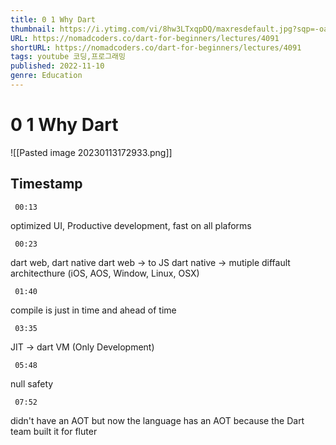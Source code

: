 ```yaml
---
title: 0 1 Why Dart 
thumbnail: https://i.ytimg.com/vi/8hw3LTxqpDQ/maxresdefault.jpg?sqp=-oaymwEmCIAKENAF8quKqQMa8AEB-AH-CYAC0AWKAgwIABABGE8gUyhlMA8=&amp;rs=AOn4CLCBiSbcPgzHIy7qsDNifUcJjou_gw 
URL: https://nomadcoders.co/dart-for-beginners/lectures/4091
shortURL: https://nomadcoders.co/dart-for-beginners/lectures/4091
tags: youtube 코딩,프로그래밍 
published: 2022-11-10
genre: Education 
---
```

# 0 1 Why Dart 
![[Pasted image 20230113172933.png]]


## Timestamp

```timestamp 
 00:13
 ```
optimized UI, Productive development, fast on all plaforms
```timestamp 
 00:23
 ```
dart web, dart native
dart web -> to JS
dart native -> mutiple diffault architecthure (iOS, AOS, Window, Linux, OSX)
```timestamp 
 01:40
 ```
compile is just in time and ahead of time
```timestamp 
 03:35
 ```
JIT -> dart VM (Only Development)
```timestamp 
 05:48
 ```
null safety
```timestamp 
 07:52
 ```
didn't have an AOT but now the language has an AOT because the Dart team built it for fluter